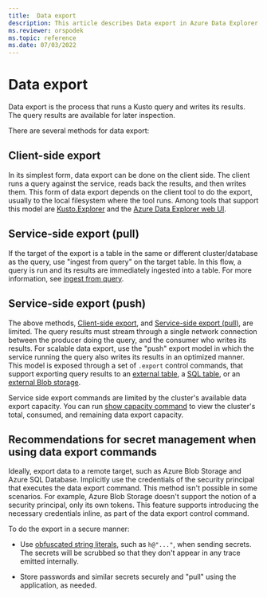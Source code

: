 ```yaml
---
title:  Data export
description: This article describes Data export in Azure Data Explorer.
ms.reviewer: orspodek
ms.topic: reference
ms.date: 07/03/2022
---
```

# Data export

Data export is the process that runs a Kusto query and writes its results. The query results are available for later inspection.

There are several methods for data export:

## Client-side export

  In its simplest form, data export can be done on the client side. The client
  runs a query against the service, reads back the results, and then writes them.
  This form of data export depends on the client tool to do the
  export, usually to the local filesystem where the tool runs. Among tools
  that support this model are [Kusto.Explorer](../../tools/kusto-explorer.md) and the
  [Azure Data Explorer web UI](../../../web-query-data.md).

## Service-side export (pull)

  If the target of the export is a table in the same or different cluster/database
  as the query, use "ingest from query" on the target table. In this flow, a query is run and its results are immediately ingested into a table. For more information, see [ingest from query](../../management/data-ingestion/ingest-from-query.md).

## Service-side export (push)

  The above methods, [Client-side export](#client-side-export), and [Service-side export (pull)](#service-side-export-pull), are limited. The query results must stream through a single network connection between the producer doing the query, and the consumer who writes its results.
  For scalable data export, use the "push" export model in which the service running the query also writes its results in an optimized manner.
  This model is exposed through a set of `.export` control commands, that support exporting query results to an [external table](export-data-to-an-external-table.md),
  a [SQL table](export-data-to-sql.md), or an [external Blob storage](export-data-to-storage.md).

  Service side export commands are limited by the cluster's available data export capacity.
  You can run [show capacity command](../../management/diagnostics.md#show-capacity) to view the cluster's total, consumed, and remaining data export capacity.

## Recommendations for secret management when using data export commands

Ideally, export data to a remote target, such as Azure Blob Storage and Azure SQL Database. Implicitly use the credentials of the security principal that executes the data export command. This method isn't possible in some scenarios. For example, Azure Blob Storage doesn't support the notion of a security principal, only its own tokens.
This feature supports introducing the necessary credentials inline, as part of the data export control command.

To do the export in a secure manner:

* Use [obfuscated string literals](../../query/scalar-data-types/string.md#obfuscated-string-literals), such as `h@"..."`, when sending secrets. The secrets will be scrubbed so that they don't appear in any trace emitted internally.

* Store passwords and similar secrets securely and "pull" using the application, as needed.
